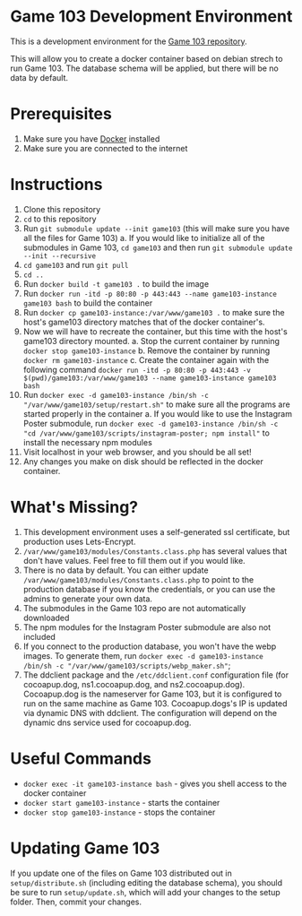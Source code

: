 # Game 103 Development Environment
This is a development environment for the [Game 103 repository](https://github.com/game103/game103).

This will allow you to create a docker container based on debian strech to run Game 103. The database schema will be applied, but there will be no data by default.

# Prerequisites
1. Make sure you have [Docker](https://www.docker.com/get-started) installed
2. Make sure you are connected to the internet

# Instructions
1. Clone this repository
2. `cd` to this repository
3. Run `git submodule update --init game103` (this will make sure you have all the files for Game 103)
    a. If you would like to initialize all of the submodules in Game 103, `cd game103` and then run `git submodule update --init --recursive`
4. `cd game103` and run `git pull`
5. `cd ..`
4. Run `docker build -t game103 .` to build the image
5. Run `docker run -itd -p 80:80 -p 443:443 --name game103-instance game103 bash` to build the container
6. Run `docker cp game103-instance:/var/www/game103 .` to make sure the host's game103 directory matches that of the docker container's.
7. Now we will have to recreate the container, but this time with the host's game103 directory mounted.
    a. Stop the current container by running `docker stop game103-instance`
    b. Remove the container by running `docker rm game103-instance`
    c. Create the container again with the following command `docker run -itd -p 80:80 -p 443:443 -v $(pwd)/game103:/var/www/game103 --name game103-instance game103 bash`
6. Run `docker exec -d game103-instance /bin/sh -c "/var/www/game103/setup/restart.sh"` to make sure all the programs are started properly in the container
    a. If you would like to use the Instagram Poster submodule, run `docker exec -d game103-instance /bin/sh -c "cd /var/www/game103/scripts/instagram-poster; npm install"` to install the necessary npm modules
7. Visit localhost in your web browser, and you should be all set!
8. Any changes you make on disk should be reflected in the docker container.

# What's Missing?
1. This development environment uses a self-generated ssl certificate, but production uses Lets-Encrypt.
2. `/var/www/game103/modules/Constants.class.php` has several values that don't have values. Feel free to fill them out if you would like.
3. There is no data by default. You can either update `/var/www/game103/modules/Constants.class.php` to point to the production database if you know the credentials, or you can use the admins to generate your own data.
4. The submodules in the Game 103 repo are not automatically downloaded
5. The npm modules for the Instagram Poster submodule are also not included
6. If you connect to the production database, you won't have the webp images. To generate them, run `docker exec -d game103-instance /bin/sh -c "/var/www/game103/scripts/webp_maker.sh"`;
7. The ddclient package and the `/etc/ddclient.conf` configuration file (for cocoapup.dog, ns1.cocoapup.dog, and ns2.cocoapup.dog). Cocoapup.dog is the nameserver for Game 103, but it is configured to run on the same machine as Game 103. Cocoapup.dogs's IP is updated via dynamic DNS with ddclient. The configuration will depend on the dynamic dns service used for cocoapup.dog.

# Useful Commands
* `docker exec -it game103-instance bash` - gives you shell access to the docker container
* `docker start game103-instance` - starts the container
* `docker stop game103-instance` - stops the container

# Updating Game 103
If you update one of the files on Game 103 distributed out in `setup/distribute.sh` (including editing the database schema), you should be sure to run `setup/update.sh`, which will add your changes to the setup folder. Then, commit your changes.